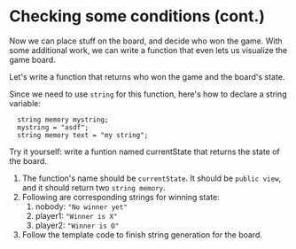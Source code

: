 # Checking some conditions (cont.)

Now we can place stuff on the board, and decide who won the game. With some additional work, we can write a function that even lets us visualize the game board.

Let's write a function that returns who won the game and the board's state.

Since we need to use `string` for this function, here's how to declare a string variable:

```
  string memory mystring;
  mystring = "asdf";
  string memory text = "my string";
```

Try it yourself:
write a funtion named currentState that returns the state of the board.

1. The function's name should be `currentState`. It should be `public view`, and it should return two `string memory`.
2. Following are corresponding strings for winning state:
   1. nobody: `"No winner yet"`
   2. player1: `"Winner is X"`
   3. player2: `"Winner is O"`
3. Follow the template code to finish string generation for the board.
